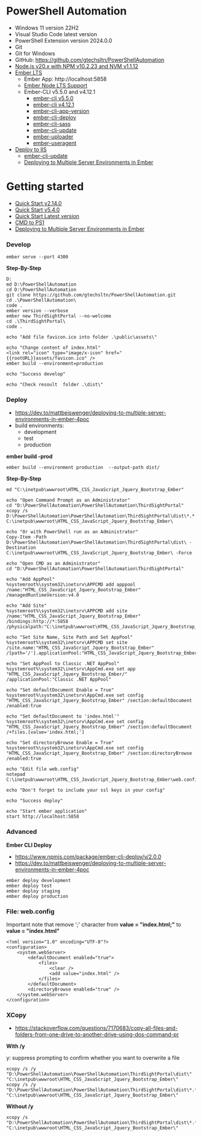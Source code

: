 # PowerShell Automation
+ Windows 11 version 22H2
+ Visual Studio Code latest version
+ PowerShell Extension version 2024.0.0
+ Git
+ Git for Windows
+ GitHub: https://github.com/gtechsltn/PowerShellAutomation
+ [Node.js v20.x with NPM v10.2.23 and NVM v1.1.12](https://betterprogramming.pub/how-to-use-nvm-to-manage-node-js-20-and-npm-9-5effff2deba9)
+ [Ember LTS](https://emberjs.com/releases/lts/)
    + Ember App: http://localhost:5858
    + [Ember Node LTS Support](https://blog.emberjs.com/ember-node-lts-support/)
    + Ember-CLI v5.5.0 and v4.12.1
        + [ember-cli v5.5.0](https://www.npmjs.com/package/ember-cli/v/5.5.0)
        + [ember-cli v4.12.1](https://www.npmjs.com/package/ember-cli/v/4.12.1)
        + [ember-cli-app-version](https://www.npmjs.com/package/ember-cli-app-version/v/6.0.1)
        + [ember-cli-deploy](https://www.npmjs.com/package/ember-cli-deploy/v/2.0.0)
        + [ember-cli-sass](https://www.npmjs.com/package/ember-cli-sass/v/11.0.1)        
        + [ember-cli-update](https://www.npmjs.com/package/ember-cli-update/v/2.0.1)        
        + [ember-uploader](https://www.npmjs.com/package/ember-uploader/v/2.0.0)
        + [ember-useragent](https://www.npmjs.com/package/ember-useragent/v/0.12.0)
+ [Deploy to IIS](https://cli.emberjs.com/release/basic-use/deploying/)
    + [ember-cli-update](https://www.npmjs.com/package/ember-cli-update/v/2.0.1)
    + [Deploying to Multiple Server Environments in Ember](https://dev.to/mattbeiswenger/deploying-to-multiple-server-environments-in-ember-4poc)

# Getting started
+ [Quick Start v2.14.0](https://guides.emberjs.com/v2.14.0/getting-started/quick-start/)
+ [Quick Start v5.4.0](https://guides.emberjs.com/v5.4.0/getting-started/quick-start/)
+ [Quick Start Latest version](https://guides.emberjs.com/release/getting-started/quick-start/)
+ [CMD to PS1](https://www.meziantou.net/convert-cmd-script-to-powershell.htm)
+ [Deploying to Multiple Server Environments in Ember](https://dev.to/mattbeiswenger/deploying-to-multiple-server-environments-in-ember-4poc)

### Develop

```
ember serve --port 4300
```

**Step-By-Step**

```
D:
md D:\PowerShellAutomation
cd D:\PowerShellAutomation
git clone https://github.com/gtechsltn/PowerShellAutomation.git
cd .\PowerShellAutomation\
code .
ember version --verbose
ember new ThirdSightPortal --no-welcome
cd .\ThirdSightPortal\
code .

echo "Add file favicon.ico into folder .\public\assets\"

echo "Change content of index.html"
<link rel="icon" type="image/x-icon" href="{{rootURL}}assets/favicon.ico" />
ember build --environment=production

echo "Success develop"

echo "Check resoult  folder .\dist\"
```

### Deploy

+ https://dev.to/mattbeiswenger/deploying-to-multiple-server-environments-in-ember-4poc
+ build environments:
    + development
    + test
    + production

**ember build -prod**

```
ember build --environment production  --output-path dist/
```

**Step-By-Step**

```
md "C:\inetpub\wwwroot\HTML_CSS_JavaScript_Jquery_Bootstrap_Ember"

echo "Open Command Prompt as an Administrator"
cd "D:\PowerShellAutomation\PowerShellAutomation\ThirdSightPortal"
xcopy /s D:\PowerShellAutomation\PowerShellAutomation\ThirdSightPortal\dist\*.* C:\inetpub\wwwroot\HTML_CSS_JavaScript_Jquery_Bootstrap_Ember\

echo "Or with PowerShell run as an Administrator"
Copy-Item -Path D:\PowerShellAutomation\PowerShellAutomation\ThirdSightPortal\dist\ -Destination C:\inetpub\wwwroot\HTML_CSS_JavaScript_Jquery_Bootstrap_Ember\ -Force

echo "Open CMD as an Administrator"
cd "D:\PowerShellAutomation\PowerShellAutomation\ThirdSightPortal"

echo "Add AppPool"
%systemroot%\system32\inetsrv\APPCMD add apppool /name:"HTML_CSS_JavaScript_Jquery_Bootstrap_Ember" /managedRuntimeVersion:v4.0

echo "Add Site"
%systemroot%\system32\inetsrv\APPCMD add site /name:"HTML_CSS_JavaScript_Jquery_Bootstrap_Ember" /bindings:http://*:5858 /physicalpath:"C:\inetpub\wwwroot\HTML_CSS_JavaScript_Jquery_Bootstrap_Ember"

echo "Set Site Name, Site Path and Set AppPool"
%systemroot%\system32\inetsrv\APPCMD set site /site.name:"HTML_CSS_JavaScript_Jquery_Bootstrap_Ember" /[path='/'].applicationPool:"HTML_CSS_JavaScript_Jquery_Bootstrap_Ember"

echo "Set AppPool to Classic .NET AppPool"
%systemroot%\system32\inetsrv\AppCmd.exe set app "HTML_CSS_JavaScript_Jquery_Bootstrap_Ember/" /applicationPool:"Classic .NET AppPool"

echo "Set defaultDocument Enable = True"
%systemroot%\system32\inetsrv\AppCmd.exe set config "HTML_CSS_JavaScript_Jquery_Bootstrap_Ember" /section:defaultDocument /enabled:true

echo "Set defaultDocument to 'index.html'"
%systemroot%\system32\inetsrv\AppCmd.exe set config "HTML_CSS_JavaScript_Jquery_Bootstrap_Ember" /section:defaultDocument /+files.[value='index.html;']

echo "Set directoryBrowse Enable = True"
%systemroot%\system32\inetsrv\AppCmd.exe set config "HTML_CSS_JavaScript_Jquery_Bootstrap_Ember" /section:directoryBrowse /enabled:true

echo "Edit file web.config"
notepad C:\inetpub\wwwroot\HTML_CSS_JavaScript_Jquery_Bootstrap_Ember\web.config

echo "Don't forget to include your ssl keys in your config"

echo "Success deploy"

echo "Start ember application"
start http://localhost:5858
```

### Advanced

**Ember CLI Deploy**

+ https://www.npmjs.com/package/ember-cli-deploy/v/2.0.0
+ https://dev.to/mattbeiswenger/deploying-to-multiple-server-environments-in-ember-4poc

```
ember deploy development
ember deploy test
ember deploy staging
ember deploy production
```

### File: web.config

Important note that remove ';' character from **value = "index.html;"** to **value = "index.html"**

```
<?xml version="1.0" encoding="UTF-8"?>
<configuration>
    <system.webServer>
        <defaultDocument enabled="true">
            <files>
                <clear />
                <add value="index.html" />
            </files>
        </defaultDocument>
        <directoryBrowse enabled="true" />
    </system.webServer>
</configuration>
```

### XCopy
+ https://stackoverflow.com/questions/7170683/copy-all-files-and-folders-from-one-drive-to-another-drive-using-dos-command-pr

**With /y**

y: suppress prompting to confirm whether you want to overwrite a file

```
xcopy /s /y "D:\PowerShellAutomation\PowerShellAutomation\ThirdSightPortal\dist\" "C:\inetpub\wwwroot\HTML_CSS_JavaScript_Jquery_Bootstrap_Ember\"
xcopy /s /y "D:\PowerShellAutomation\PowerShellAutomation\ThirdSightPortal\dist\*.*" "C:\inetpub\wwwroot\HTML_CSS_JavaScript_Jquery_Bootstrap_Ember\"
```

**Without /y**

```
xcopy /s "D:\PowerShellAutomation\PowerShellAutomation\ThirdSightPortal\dist\*.*" "C:\inetpub\wwwroot\HTML_CSS_JavaScript_Jquery_Bootstrap_Ember\"
```
